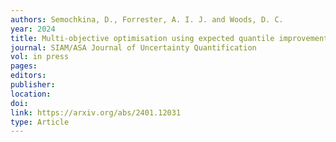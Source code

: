 ```yaml
---
authors: Semochkina, D., Forrester, A. I. J. and Woods, D. C. 
year: 2024 
title: Multi-objective optimisation using expected quantile improvement for decision making in disease outbreaks
journal: SIAM/ASA Journal of Uncertainty Quantification
vol: in press
pages: 
editors: 
publisher: 
location: 
doi: 
link: https://arxiv.org/abs/2401.12031  
type: Article
---
```

 
